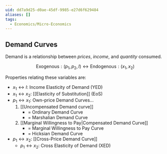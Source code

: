 ```yaml
---
uid: dd7a9d25-d0ae-45df-9985-e27d6f629484
aliases: []
tags:
  - Economics/Micro-Economics
---
```

## Demand Curves

Demand is a relationship between _prices_, _income_, and _quantity_ consumed.

$$
\text{Exogenous}:(p_1,p_2,I) \leftrightarrow \text{Endogenous}: (x_1,x_2)
$$

Properties relating these variables are:
- $x_{1}\leftrightarrow I$: Income Elasticity of Demand (YED)
- $x_{1} \leftrightarrow x_{2}$: [[Elasticity of Substitution]] (EoS)
- $p_{1} \leftrightarrow x_{1}$: Own-price Demand Curves…
	1. [[Uncompensated Demand curve]]
		- = Ordinary Demand Curve
		- = Marshalian Demand Curve
	2. [[Marginal Willingness to Pay|Compensated Demand Curve]]
		- = Marginal Willingness to Pay Curve
		- = Hicksian Demand Curve
- $p_{1} \leftrightarrow x_{2}$: [[Cross-Price Demand Curve]]
	- $p_{1}\leftrightarrow x_{2}$: Cross Elasticity of Demand (XED)
